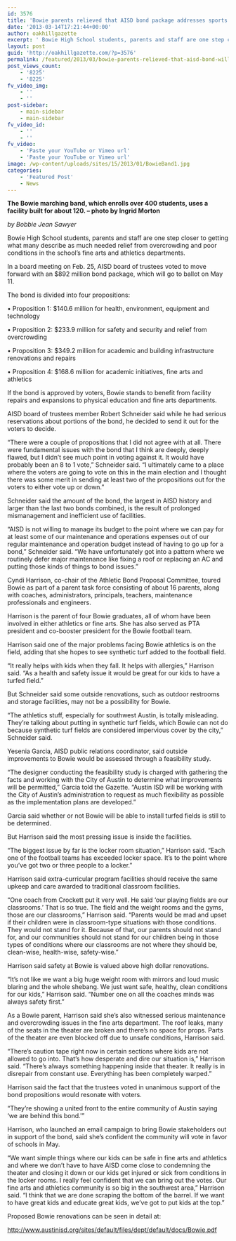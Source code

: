 ```yaml
---
id: 3576
title: 'Bowie parents relieved that AISD bond package addresses sports and fine arts needs'
date: '2013-03-14T17:21:44+00:00'
author: oakhillgazette
excerpt: ' Bowie High School students, parents and staff are one step closer to getting what many describe as much needed relief from overcrowding and poor conditions in the school''s fine arts and athletics departments.'
layout: post
guid: 'http://oakhillgazette.com/?p=3576'
permalink: /featured/2013/03/bowie-parents-relieved-that-aisd-bond-will-address-sports-and-fine-arts-needs/
post_views_count:
    - '8225'
    - '8225'
fv_video_img:
    - ''
    - ''
post-sidebar:
    - main-sidebar
    - main-sidebar
fv_video_id:
    - ''
    - ''
fv_video:
    - 'Paste your YouTube or Vimeo url'
    - 'Paste your YouTube or Vimeo url'
image: /wp-content/uploads/sites/15/2013/01/BowieBand1.jpg
categories:
    - 'Featured Post'
    - News
---
```


**The Bowie marching band, which enrolls over 400 students, uses a facility built for about 120. – photo by Ingrid Morton**

*by Bobbie Jean Sawyer*

Bowie High School students, parents and staff are one step closer to getting what many describe as much needed relief from overcrowding and poor conditions in the school’s fine arts and athletics departments.

In a board meeting on Feb. 25, AISD board of trustees voted to move forward with an $892 million bond package, which will go to ballot on May 11.

The bond is divided into four propositions:

• Proposition 1: $140.6 million for health, environment, equipment and technology

• Proposition 2: $233.9 million for safety and security and relief from overcrowding

• Proposition 3: $349.2 million for academic and building infrastructure renovations and repairs

• Proposition 4: $168.6 million for academic initiatives, fine arts and athletics

If the bond is approved by voters, Bowie stands to benefit from facility repairs and expansions to physical education and fine arts departments.

AISD board of trustees member Robert Schneider said while he had serious reservations about portions of the bond, he decided to send it out for the voters to decide.

“There were a couple of propositions that I did not agree with at all. There were fundamental issues with the bond that I think are deeply, deeply flawed, but I didn’t see much point in voting against it. It would have probably been an 8 to 1 vote,” Schneider said. “I ultimately came to a place where the voters are going to vote on this in the main election and I thought there was some merit in sending at least two of the propositions out for the voters to either vote up or down.”

Schneider said the amount of the bond, the largest in AISD history and larger than the last two bonds combined, is the result of prolonged mismanagement and inefficient use of facilities.

“AISD is not willing to manage its budget to the point where we can pay for at least some of our maintenance and operations expenses out of our regular maintenance and operation budget instead of having to go up for a bond,” Schneider said. “We have unfortunately got into a pattern where we routinely defer major maintenance like fixing a roof or replacing an AC and putting those kinds of things to bond issues.”

Cyndi Harrison, co-chair of the Athletic Bond Proposal Committee, toured Bowie as part of a parent task force consisting of about 16 parents, along with coaches, administrators, principals, teachers, maintenance professionals and engineers.

Harrison is the parent of four Bowie graduates, all of whom have been involved in either athletics or fine arts. She has also served as PTA president and co-booster president for the Bowie football team.

Harrison said one of the major problems facing Bowie athletics is on the field, adding that she hopes to see synthetic turf added to the football field.

“It really helps with kids when they fall. It helps with allergies,” Harrison said. “As a health and safety issue it would be great for our kids to have a turfed field.”

But Schneider said some outside renovations, such as outdoor restrooms and storage facilities, may not be a possibility for Bowie.

“The athletics stuff, especially for southwest Austin, is totally misleading. They’re talking about putting in synthetic turf fields, which Bowie can not do because synthetic turf fields are considered impervious cover by the city,” Schneider said.

Yesenia Garcia, AISD public relations coordinator, said outside improvements to Bowie would be assessed through a feasibility study.

“The designer conducting the feasibility study is charged with gathering the facts and working with the City of Austin to determine what improvements will be permitted,” Garcia told the Gazette. “Austin ISD will be working with the City of Austin’s administration to request as much flexibility as possible as the implementation plans are developed.”

Garcia said whether or not Bowie will be able to install turfed fields is still to be determined.

But Harrison said the most pressing issue is inside the facilities.

“The biggest issue by far is the locker room situation,” Harrison said. “Each one of the football teams has exceeded locker space. It’s to the point where you’ve got two or three people to a locker.”

Harrison said extra-curricular program facilities should receive the same upkeep and care awarded to traditional classroom facilities.

“One coach from Crockett put it very well. He said ‘our playing fields are our classrooms.’ That is so true. The field and the weight rooms and the gyms, those are our classrooms,” Harrison said. “Parents would be mad and upset if their children were in classroom-type situations with those conditions. They would not stand for it. Because of that, our parents should not stand for, and our communities should not stand for our children being in those types of conditions where our classrooms are not where they should be, clean-wise, health-wise, safety-wise.”

Harrison said safety at Bowie is valued above high dollar renovations.

“It’s not like we want a big huge weight room with mirrors and loud music blaring and the whole shebang. We just want safe, healthy, clean conditions for our kids,” Harrison said. “Number one on all the coaches minds was always safety first.”

As a Bowie parent, Harrison said she’s also witnessed serious maintenance and overcrowding issues in the fine arts department. The roof leaks, many of the seats in the theater are broken and there’s no space for props. Parts of the theater are even blocked off due to unsafe conditions, Harrison said.

“There’s caution tape right now in certain sections where kids are not allowed to go into. That’s how desperate and dire our situation is,” Harrison said. “There’s always something happening inside that theater. It really is in disrepair from constant use. Everything has been completely warped.”

Harrison said the fact that the trustees voted in unanimous support of the bond propositions would resonate with voters.

“They’re showing a united front to the entire community of Austin saying ‘we are behind this bond.'”

Harrison, who launched an email campaign to bring Bowie stakeholders out in support of the bond, said she’s confident the community will vote in favor of schools in May.

“We want simple things where our kids can be safe in fine arts and athletics and where we don’t have to have AISD come close to condemning the theater and closing it down or our kids get injured or sick from conditions in the locker rooms. I really feel confident that we can bring out the votes. Our fine arts and athletics community is so big in the southwest area,” Harrison said. “I think that we are done scraping the bottom of the barrel. If we want to have great kids and educate great kids, we’ve got to put kids at the top.”

Proposed Bowie renovations can be seen in detail at:

http://www.austinisd.org/sites/default/files/dept/default/docs/Bowie.pdf